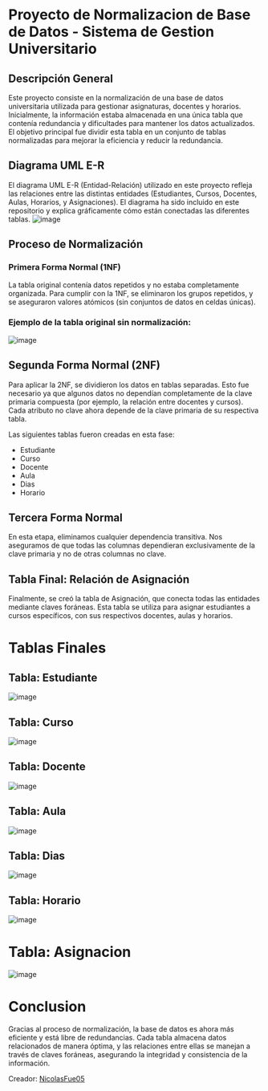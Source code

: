 # Proyecto de Normalizacion de Base de Datos - Sistema de Gestion Universitario

## Descripción General
Este proyecto consiste en la normalización de una base de datos universitaria utilizada para gestionar asignaturas, docentes y horarios. Inicialmente, la información estaba almacenada en una única tabla que contenía redundancia y dificultades para mantener los datos actualizados. El objetivo principal fue dividir esta tabla en un conjunto de tablas normalizadas para mejorar la eficiencia y reducir la redundancia.

## Diagrama UML E-R
El diagrama UML E-R (Entidad-Relación) utilizado en este proyecto refleja las relaciones entre las distintas entidades (Estudiantes, Cursos, Docentes, Aulas, Horarios, y Asignaciones). El diagrama ha sido incluido en este repositorio y explica gráficamente cómo están conectadas las diferentes tablas.
![image](https://github.com/user-attachments/assets/06545447-edf3-4d42-af1c-1de17972511c)

## Proceso de Normalización
### Primera Forma Normal (1NF)
La tabla original contenía datos repetidos y no estaba completamente organizada. Para cumplir con la 1NF, se eliminaron los grupos repetidos, y se aseguraron valores atómicos (sin conjuntos de datos en celdas únicas).

### Ejemplo de la tabla original sin normalización:
![image](https://github.com/user-attachments/assets/9a37f3f8-cfdd-4509-acc9-20fbbe405506)

## Segunda Forma Normal (2NF)
Para aplicar la 2NF, se dividieron los datos en tablas separadas. Esto fue necesario ya que algunos datos no dependían completamente de la clave primaria compuesta (por ejemplo, la relación entre docentes y cursos). Cada atributo no clave ahora depende de la clave primaria de su respectiva tabla.

Las siguientes tablas fueron creadas en esta fase:

- Estudiante
- Curso
- Docente
- Aula
- Dias
- Horario

## Tercera Forma Normal
En esta etapa, eliminamos cualquier dependencia transitiva. Nos aseguramos de que todas las columnas dependieran exclusivamente de la clave primaria y no de otras columnas no clave.

## Tabla Final: Relación de Asignación
Finalmente, se creó la tabla de Asignación, que conecta todas las entidades mediante claves foráneas. Esta tabla se utiliza para asignar estudiantes a cursos específicos, con sus respectivos docentes, aulas y horarios.

# Tablas Finales

## Tabla: Estudiante
![image](https://github.com/user-attachments/assets/8ca58eb4-239d-4119-8042-6be8156a070a)

## Tabla: Curso
![image](https://github.com/user-attachments/assets/2ec3158b-1002-49cb-9a0b-b0eacb5b8907)

## Tabla: Docente
![image](https://github.com/user-attachments/assets/a220454c-c1f9-47e1-a8f0-5a079ed6500c)

## Tabla: Aula
![image](https://github.com/user-attachments/assets/8f077b0b-414e-4db3-80ce-add861314bc5)

## Tabla: Dias
![image](https://github.com/user-attachments/assets/dd466113-6f01-4f95-9d82-e797f3885de2)

## Tabla: Horario
![image](https://github.com/user-attachments/assets/c7a79625-97ef-4d4a-9e08-ceb017e59b41)

# Tabla: Asignacion
![image](https://github.com/user-attachments/assets/d7bbb1f3-eb52-45db-937d-85f50fb9838f)

# Conclusion
Gracias al proceso de normalización, la base de datos es ahora más eficiente y está libre de redundancias. Cada tabla almacena datos relacionados de manera óptima, y las relaciones entre ellas se manejan a través de claves foráneas, asegurando la integridad y consistencia de la información.

Creador: [NicolasFue05](Https://github.com/NicolasFue05)




























